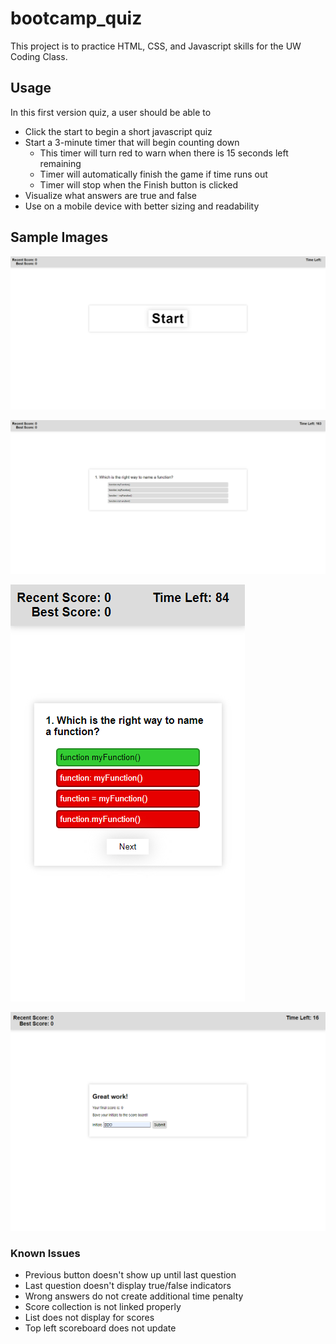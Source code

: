 # bootcamp_quiz

This project is to practice HTML, CSS, and Javascript skills for the UW Coding Class.

## Usage

In this first version quiz, a user should be able to 
- Click the start to begin a short javascript quiz
- Start a 3-minute timer that will begin counting down
     - This timer will turn red to warn when there is 15 seconds left remaining
     - Timer will automatically finish the game if time runs out
     - Timer will stop when the Finish button is clicked
- Visualize what answers are true and false
- Use on a mobile device with better sizing and readability

## Sample Images

![Opening the quiz, displays a start button](/assets/images/Bootcamp-Quiz.png)

![First question of the quiz](/assets/images/quiz-questions.png)

![Mobile display with color indication of true and false answers](/assets/images/mobile-version.png)

![Final page with bug issue](/assets/images/debug-issues.png)


### Known Issues

- Previous button doesn't show up until last question
- Last question doesn't display true/false indicators
- Wrong answers do not create additional time penalty
- Score collection is not linked properly
- List does not display for scores
- Top left scoreboard does not update